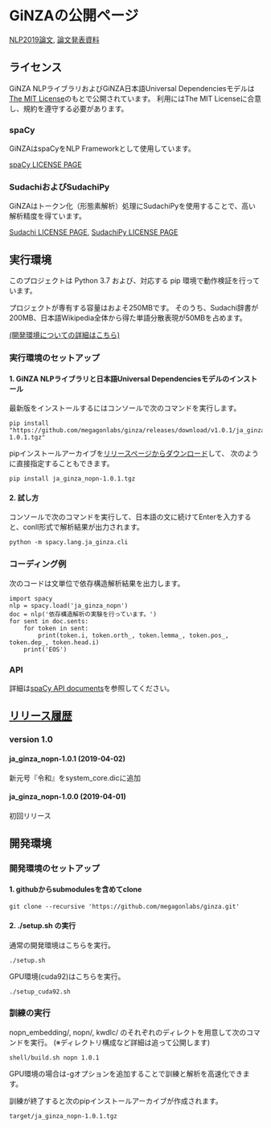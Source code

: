 # GiNZAの公開ページ

[NLP2019論文](http://www.anlp.jp/proceedings/annual_meeting/2019/pdf_dir/F2-3.pdf),
[論文発表資料](https://www.slideshare.net/MegagonLabs/nlp2019-ginza-139011245)

## ライセンス
GiNZA NLPライブラリおよびGiNZA日本語Universal Dependenciesモデルは
[The MIT License](https://github.com/megagonlabs/ginza/blob/master/LICENSE)のもとで公開されています。
利用にはThe MIT Licenseに合意し、規約を遵守する必要があります。

### spaCy
GiNZAはspaCyをNLP Frameworkとして使用しています。

[spaCy LICENSE PAGE](https://github.com/explosion/spaCy/blob/master/LICENSE)

### SudachiおよびSudachiPy
GiNZAはトークン化（形態素解析）処理にSudachiPyを使用することで、高い解析精度を得ています。

[Sudachi LICENSE PAGE](https://github.com/WorksApplications/Sudachi/blob/develop/LICENSE-2.0.txt),
[SudachiPy LICENSE PAGE](https://github.com/WorksApplications/SudachiPy/blob/develop/LICENSE)

## 実行環境
このプロジェクトは Python 3.7 および、対応する pip 環境で動作検証を行っています。

プロジェクトが専有する容量はおよそ250MBです。
そのうち、Sudachi辞書が200MB、日本語Wikipedia全体から得た単語分散表現が50MBを占めます。

[(開発環境についての詳細はこちら)](#development-environment)
### 実行環境のセットアップ
#### 1. GiNZA NLPライブラリと日本語Universal Dependenciesモデルのインストール
最新版をインストールするにはコンソールで次のコマンドを実行します。
```
pip install "https://github.com/megagonlabs/ginza/releases/download/v1.0.1/ja_ginza_nopn-1.0.1.tgz"
```
pipインストールアーカイブを[リリースページからダウンロード](https://github.com/megagonlabs/ginza/releases)して、
次のように直接指定することもできます。
```
pip install ja_ginza_nopn-1.0.1.tgz
```
#### 2. 試し方
コンソールで次のコマンドを実行して、日本語の文に続けてEnterを入力すると、conll形式で解析結果が出力されます。
```
python -m spacy.lang.ja_ginza.cli
```
### コーディング例
次のコードは文単位で依存構造解析結果を出力します。
```
import spacy
nlp = spacy.load('ja_ginza_nopn')
doc = nlp('依存構造解析の実験を行っています。')
for sent in doc.sents:
    for token in sent:
        print(token.i, token.orth_, token.lemma_, token.pos_, token.dep_, token.head.i)
    print('EOS')
```
### API
詳細は[spaCy API documents](https://spacy.io/api/)を参照してください。
## [リリース履歴](https://github.com/megagonlabs/ginza/releases)
### version 1.0
#### ja_ginza_nopn-1.0.1 (2019-04-02)
新元号『令和』をsystem_core.dicに追加
#### ja_ginza_nopn-1.0.0 (2019-04-01)
初回リリース

## 開発環境
### 開発環境のセットアップ
#### 1. githubからsubmodulesを含めてclone
```
git clone --recursive 'https://github.com/megagonlabs/ginza.git'
```
#### 2. ./setup.sh の実行
通常の開発環境はこちらを実行。
```
./setup.sh
```
GPU環境(cuda92)はこちらを実行。
```
./setup_cuda92.sh
```
### 訓練の実行
nopn_embedding/, nopn/, kwdlc/ のそれぞれのディレクトを用意して次のコマンドを実行。
(※ディレクトリ構成など詳細は追って公開します)
```
shell/build.sh nopn 1.0.1
```
GPU環境の場合は-gオプションを追加することで訓練と解析を高速化できます。

訓練が終了すると次のpipインストールアーカイブが作成されます。
```
target/ja_ginza_nopn-1.0.1.tgz
```
